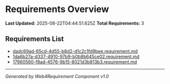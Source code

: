 # Requirements Overview

**Last Updated:** 2025-08-22T04:44:51.625Z
**Total Requirements:** 3

## Requirements List

- [dadc69ad-65cd-4d55-b8d2-d1c2c1fd9bee.requirement.md](./dadc69ad-65cd-4d55-b8d2-d1c2c1fd9bee.requirement.md)
- [1da6b27a-d337-4910-97b9-b0b8b645ce02.requirement.md](./1da6b27a-d337-4910-97b9-b0b8b645ce02.requirement.md)
- [17960560-f8ad-4576-9b15-8021d3b813b3.requirement.md](./17960560-f8ad-4576-9b15-8021d3b813b3.requirement.md)

---

*Generated by Web4Requirement Component v1.0*